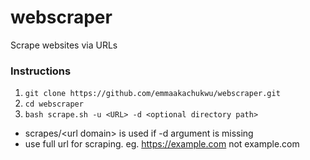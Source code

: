 # webscraper
Scrape websites via URLs

### Instructions
1. `git clone https://github.com/emmaakachukwu/webscraper.git`
2. `cd webscraper`
3. `bash scrape.sh -u <URL> -d <optional directory path>`
- scrapes/\<url domain\> is used if -d argument is missing
- use full url for scraping. eg. https://example.com not example.com
